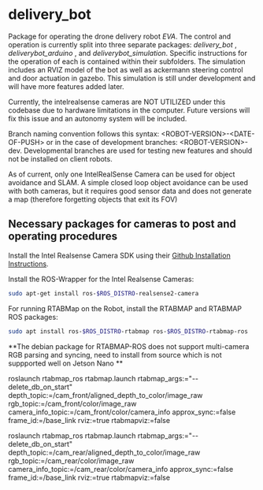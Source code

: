 # delivery_bot
Package for operating the drone delivery robot _EVA_. The control and operation is currently split into three separate packages: *delivery_bot* , *deliverybot_arduino* , and *deliverybot_simulation*. Specific instructions for the operation of each is contained within their subfolders. 
The simulation includes an RVIZ model of the bot as well as ackermann steering control and door actuation in gazebo. This simulation is still under development and will have more features added later. 

Currently, the intelrealsense cameras are NOT UTILIZED under this codebase due to hardware limitations in the computer. Future versions will fix this issue and an autonomy system will be included. 

Branch naming convention follows this syntax: \<ROBOT-VERSION\>-\<DATE-OF-PUSH\> or in the case of development branches: \<ROBOT-VERSION\>-dev. Developmental branches are used for testing new features and should not be installed on client robots. 



As of current, only one IntelRealSense Camera can be used for object avoidance and SLAM. A simple closed loop object avoidance can be used with both cameras, but it requires good sensor data and does not generate a map (therefore forgetting objects that exit its FOV)
## Necessary packages for cameras to post and operating procedures
Install the Intel Realsense Camera SDK using their [Github Installation Instructions](https://github.com/IntelRealSense/librealsense/blob/master/doc/installation_jetson.md).

Install the ROS-Wrapper for the Intel Realsense Cameras:
```bash
sudo apt-get install ros-$ROS_DISTRO-realsense2-camera
```

For running RTABMap on the Robot, install the RTABMAP and RTABMAP ROS packages:
```bash
sudo apt install ros-$ROS_DISTRO-rtabmap ros-$ROS_DISTRO-rtabmap-ros
```
**The debian package for RTABMAP-ROS does not support multi-camera RGB parsing and syncing, need to install from source which is not suppported well on Jetson Nano **





roslaunch rtabmap_ros rtabmap.launch rtabmap_args:="--delete_db_on_start" depth_topic:=/cam_front/aligned_depth_to_color/image_raw rgb_topic:=/cam_front/color/image_raw camera_info_topic:=/cam_front/color/camera_info approx_sync:=false frame_id:=/base_link rviz:=true rtabmapviz:=false


roslaunch rtabmap_ros rtabmap.launch rtabmap_args:="--delete_db_on_start" depth_topic:=/cam_rear/aligned_depth_to_color/image_raw rgb_topic:=/cam_rear/color/image_raw camera_info_topic:=/cam_rear/color/camera_info approx_sync:=false frame_id:=/base_link rviz:=true rtabmapviz:=false
